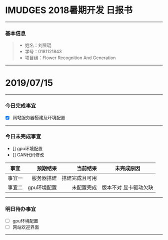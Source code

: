 # IMUDGES 2018暑期开发 日报书
-------


### 基本信息
> * 姓名：刘昱琨
> * 学号：0181121843
> * 项目组：Flower Recognition And Generation

-------


# 2019/07/15

-------

### 今日完成事宜
- [x]  网站服务器搭建及环境配置



-----
### 今日未完成事宜
- []  gpu环境配置
- [] GAN代码修改


| 事宜     |预期结果| 当前结果  | 未完成原因   | 
| --------   | -----:  | -----:  | :----:  |
|  事宜一  | 服务器搭建 |  搭建完成且可用  |      |
|  事宜二  | gpu环境配置 | 未配置完成  |  版本不对 显卡驱动欠缺 |


------
### 明日待办事宜
- [ ] gpu环境配置
- [ ] 网站欢迎界面
-------
